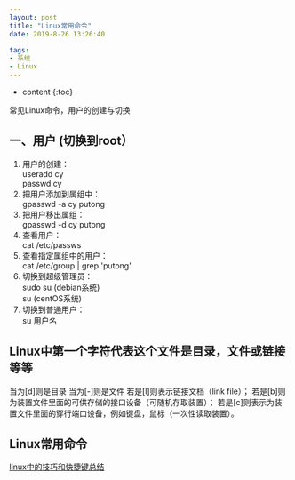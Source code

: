 ```yaml
---
layout: post
title: "Linux常用命令"
date: 2019-8-26 13:26:40

tags:
- 系统
- Linux
---
```

* content
{:toc}

常见Linux命令，用户的创建与切换






















## 一、用户 (切换到root）
1. 用户的创建：  
useradd cy  
passwd cy  
2. 把用户添加到属组中：  
gpasswd -a cy putong  
3. 把用户移出属组：  
gpasswd -d cy putong  
4. 查看用户：  
cat /etc/passws  
5. 查看指定属组中的用户：  
cat /etc/group | grep 'putong'
6. 切换到超级管理员：  
sudo su (debian系统)  
su (centOS系统)  
7. 切换到普通用户：  
su 用户名  

## Linux中第一个字符代表这个文件是目录，文件或链接等等
当为[d]则是目录
当为[-]则是文件
若是[l]则表示链接文档（link file）；
若是[b]则为装置文件里面的可供存储的接口设备（可随机存取装置）；
若是[c]则表示为装置文件里面的穿行端口设备，例如键盘，鼠标（一次性读取装置）。

## Linux常用命令
[linux中的技巧和快捷键总结](https://victorfengming.gitee.io/2019/08/27/linux-skills/)






